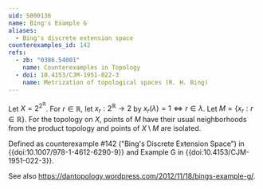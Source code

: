 ```yaml
---
uid: S000136
name: Bing's Example G
aliases:
  - Bing's discrete extension space
counterexamples_id: 142
refs:
  - zb: "0386.54001"
    name: Counterexamples in Topology
  - doi: 10.4153/CJM-1951-022-3
    name: Metrization of topological spaces (R. H. Bing)
---
```


Let $X = 2^{2^\mathbb{R}}$. For $r \in \mathbb{R}$, let $x_r: 2^\mathbb{R} \rightarrow 2$ by $x_r(\lambda) = 1 \iff r \in \lambda$. Let $M = \{x_r: r \in \mathbb{R}\}$.
For the topology on $X$, points of $M$ have their usual neighborhoods from the product topology
and points of $X\setminus M$ are isolated.

Defined as counterexample #142 ("Bing's Discrete Extension Space")
in {{doi:10.1007/978-1-4612-6290-9}}
and Example G in {{doi:10.4153/CJM-1951-022-3}}.

See also <https://dantopology.wordpress.com/2012/11/18/bings-example-g/>.
